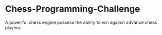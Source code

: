 # Chess-Programming-Challenge
A powerful chess engine possess the ability to win against advance chess players.

